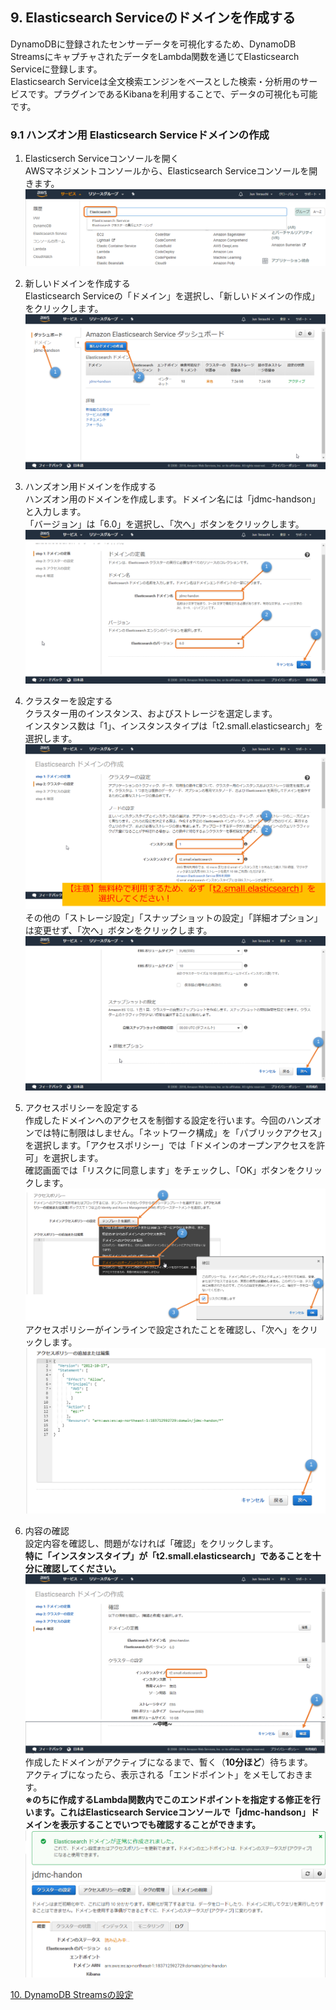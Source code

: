 ## 9. Elasticsearch Serviceのドメインを作成する
DynamoDBに登録されたセンサーデータを可視化するため、DynamoDB StreamsにキャプチャされたデータをLambda関数を通じてElasticsearch Serviceに登録します。  
Elasticsearch Serviceは全文検索エンジンをベースとした検索・分析用のサービスです。プラグインであるKibanaを利用することで、データの可視化も可能です。

### 9.1 ハンズオン用 Elasticsearch Serviceドメインの作成  

1. Elasticserch Serviceコンソールを開く  
AWSマネジメントコンソールから、Elasticsearch Serviceコンソールを開きます。  
![図9.1-1](https://github.com/mimopa/jdmc-aws-handson/blob/master/docs/img/9-Elastic-1.png)  

2. 新しいドメインを作成する  
Elasticsearch Serviceの「ドメイン」を選択し、「新しいドメインの作成」をクリックします。  
![図9.1-2](https://github.com/mimopa/jdmc-aws-handson/blob/master/docs/img/9-Elastic-2.png)  

3. ハンズオン用ドメインを作成する  
ハンズオン用のドメインを作成します。ドメイン名には「jdmc-handson」と入力します。  
「バージョン」は「6.0」を選択し、「次へ」ボタンをクリックします。  
![図9.1-3](https://github.com/mimopa/jdmc-aws-handson/blob/master/docs/img/9-Elastic-3.png)  

4. クラスターを設定する  
クラスター用のインスタンス、およびストレージを選定します。  
インスタンス数は「1」、インスタンスタイプは「t2.small.elasticsearch」を選択します。  
![図9.1-4-1](https://github.com/mimopa/jdmc-aws-handson/blob/master/docs/img/9-Elastic-4.png)  
その他の「ストレージ設定」「スナップショットの設定」「詳細オプション」は変更せず、「次へ」ボタンをクリックします。  
![図9.1-4-2](https://github.com/mimopa/jdmc-aws-handson/blob/master/docs/img/9-Elastic-5.png)  

5. アクセスポリシーを設定する  
作成したドメインへのアクセスを制御する設定を行います。今回のハンズオンでは特に制限はしません。「ネットワーク構成」を「パブリックアクセス」を選択します。「アクセスポリシー」では「ドメインのオープンアクセスを許可」を選択します。  
確認画面では「リスクに同意します」をチェックし、「OK」ボタンをクリックします。  
![図9.1-5-1](https://github.com/mimopa/jdmc-aws-handson/blob/master/docs/img/9-Elastic-6.png)  
アクセスポリシーがインラインで設定されたことを確認し、「次へ」をクリックします。  
![図9.1-5-2](https://github.com/mimopa/jdmc-aws-handson/blob/master/docs/img/9-Elastic-7.png)  

6. 内容の確認  
設定内容を確認し、問題がなければ「確認」をクリックします。  
**特に「インスタンスタイプ」が「t2.small.elasticsearch」であることを十分に確認してください。**  
![図9.1-6-1](https://github.com/mimopa/jdmc-aws-handson/blob/master/docs/img/9-Elastic-8.png)  
作成したドメインがアクティブになるまで、暫く（**10分ほど**）待ちます。  
アクティブになったら、表示される「エンドポイント」をメモしておきます。  
**※のちに作成するLambda関数内でこのエンドポイントを指定する修正を行います。これはElasticsearch Serviceコンソールで「jdmc-handson」ドメインを表示することでいつでも確認することができます。**  
![図9.1-6-2](https://github.com/mimopa/jdmc-aws-handson/blob/master/docs/img/9-Elastic-9.png)  

[10. DynamoDB Streamsの設定](https://github.com/mimopa/jdmc-aws-handson/blob/master/docs/10.md#10-dynamodb-streams%E3%81%AE%E8%A8%AD%E5%AE%9A)